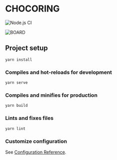 # CHOCORING
![Node.js CI](https://github.com/gidospa/chocoring/workflows/Node.js%20CI/badge.svg)

![BOARD](https://user-images.githubusercontent.com/43918802/89122639-c120ec80-d503-11ea-9c3a-0037e8e3e732.png)

## Project setup
```
yarn install
```

### Compiles and hot-reloads for development
```
yarn serve
```

### Compiles and minifies for production
```
yarn build
```

### Lints and fixes files
```
yarn lint
```

### Customize configuration
See [Configuration Reference](https://cli.vuejs.org/config/).

